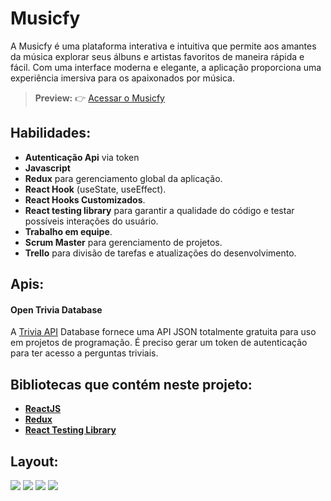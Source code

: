 # Musicfy

A Musicfy é uma plataforma interativa e intuitiva que permite aos amantes da música explorar seus álbuns e artistas favoritos de maneira rápida e fácil. Com uma interface moderna e elegante, a aplicação proporciona uma experiência imersiva para os apaixonados por música.


> **Preview:**
> 👉 [Acessar o Musicfy](https://music-songs.vercel.app/)

## Habilidades: 

- **Autenticação Api** via token
- **Javascript** 
- **Redux** para gerenciamento global da aplicação.
- **React Hook** (useState, useEffect).
- **React Hooks Customizados**.
- **React testing library** para garantir a qualidade do código e testar possíveis interações do usuário.
- **Trabalho em equipe**.
- **Scrum Master** para gerenciamento de projetos.
- **Trello** para divisão de tarefas e atualizações do desenvolvimento.

## Apis:

#### Open Trivia Database

A [Trivia API](https://opentdb.com/api_config.php) Database fornece uma API JSON totalmente gratuita para uso em projetos de programação. É preciso gerar um token de autenticação para ter acesso a perguntas triviais.


## Bibliotecas que contém neste projeto:
* **[ReactJS](https://pt-br.reactjs.org/)**
* **[Redux](https://redux.js.org/)**
* **[React Testing Library](https://testing-library.com/docs/react-testing-library/intro/)**

## Layout:

![](./src/asserts/users.png)
![](./src/asserts/search.png)
![](./src/asserts/albums.png)
![](./src/asserts/player.png)
